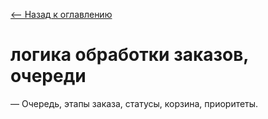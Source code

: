 [⟵ Назад к оглавлению](README.md)
# логика обработки заказов, очереди
— Очередь, этапы заказа, статусы, корзина, приоритеты.
